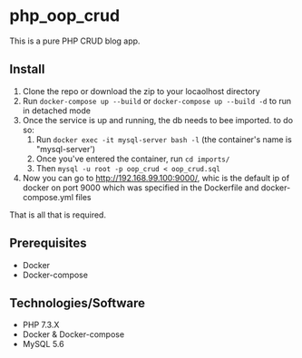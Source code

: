 # php_oop_crud
This is a pure PHP CRUD blog app.

## Install
1. Clone the repo or download the zip to your locaolhost directory
2. Run `docker-compose up --build` or `docker-compose up --build -d` to run in detached mode
3. Once the service is up and running, the db needs to bee imported. to do so:
    1. Run `docker exec -it mysql-server bash -l` (the container's name is "mysql-server')
    2. Once you've entered the container, run `cd imports/`
    3. Then `mysql -u root -p oop_crud < oop_crud.sql`
4. Now you can go to http://192.168.99.100:9000/, whic is the default ip of docker on port 9000 which was specified in the Dockerfile and docker-compose.yml files

That is all that is required.

## Prerequisites
* Docker
* Docker-compose

## Technologies/Software
* PHP 7.3.X
* Docker & Docker-compose
* MySQL 5.6
